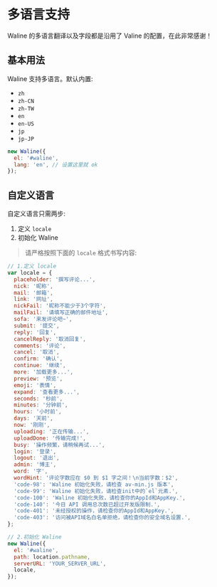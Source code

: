 # 多语言支持

Waline 的多语言翻译以及字段都是沿用了 Valine 的配置，在此非常感谢！

## 基本用法

Waline 支持多语言。默认内置:

- `zh`
- `zh-CN`
- `zh-TW`
- `en`
- `en-US`
- `jp`
- `jp-JP`

```js
new Waline({
  el: '#waline',
  lang: 'en', // 设置这里就 ok
});
```

## 自定义语言

自定义语言只需两步:

1. 定义 `locale`
2. 初始化 Waline

> 请严格按照下面的 `locale` 格式书写内容:

```js
// 1.定义 locale
var locale = {
  placeholder: '撰写评论...',
  nick: '昵称',
  mail: '邮箱',
  link: '网址',
  nickFail: '昵称不能少于3个字符',
  mailFail: '请填写正确的邮件地址',
  sofa: '来发评论吧~',
  submit: '提交',
  reply: '回复',
  cancelReply: '取消回复',
  comments: '评论',
  cancel: '取消',
  confirm: '确认',
  continue: '继续',
  more: '加载更多...',
  preview: '预览',
  emoji: '表情',
  expand: '查看更多...',
  seconds: '秒前',
  minutes: '分钟前',
  hours: '小时前',
  days: '天前',
  now: '刚刚',
  uploading: '正在传输...',
  uploadDone: '传输完成!',
  busy: '操作频繁，请稍候再试...',
  login: '登录',
  logout: '退出',
  admin: '博主',
  word: '字',
  wordHint: '评论字数应在 $0 到 $1 字之间！\n当前字数：$2',
  'code-98': 'Waline 初始化失败，请检查 av-min.js 版本',
  'code-99': 'Waline 初始化失败，请检查init中的`el`元素.',
  'code-100': 'Waline 初始化失败，请检查你的AppId和AppKey.',
  'code-140': '今日 API 调用总次数已超过开发版限制.',
  'code-401': '未经授权的操作，请检查你的AppId和AppKey.',
  'code-403': '访问被API域名白名单拒绝，请检查你的安全域名设置.',
};

// 2.初始化 Waline
new Waline({
  el: '#waline',
  path: location.pathname,
  serverURL: 'YOUR_SERVER_URL',
  locale,
});
```
